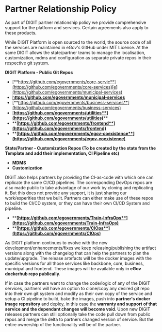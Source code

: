 # Partner Relationship Policy

As part of DIGIT partner relationship policy we provide comprehensive support for the platform and services. Certain agreements also apply to these products.

While DIGIT Platform is open sourced to the world, the source code of all the services are maintained in eGov's GitHub under MIT License. At the same DIGIT allows the state/partner teams to manage the localisation, customization, mdms and configuration as separate private repos in their respective git system. 

**DIGIT Platform - Public Git Repos**

* [**https://github.com/egovernments/core-servic**](https://github.com/egovernments/core-services)[e](https://github.com/egovernments/municipal-services)
* [h**ttps://github.com/egovernments/municipal-services**](https://github.com/egovernments/municipal-services)
* [**https://github.com/egovernments/business-services**](https://github.com/egovernments/business-services)
* [**https://github.com/egovernments/utilities**](https://github.com/egovernments/utilities)****
* ****[**https://github.com/egovernments/frontend**](https://github.com/egovernments/frontend)****
* ****[**https://github.com/egovernments/egov-coexistence**](https://github.com/egovernments/egov-coexistence)****

**State/Partner - Customization Repos (To be created by the state from the Template and add their implementation, CI Pipeline etc)**

* **MDMS**
* **Customization**

DIGIT also helps partners by providing the CI-as-code with which one can replicate the same CI/CD pipelines. The corresponding DevOps repos are also made public to take advantage of our work by cloning and replicating it. But this does not provide any support, it is just sharing our work/experities that we built. Partners can either make use of these repos to build the CI/CD system, or they can have their own CI/CD System and pipeline.

* ****[**https://github.com/egovernments/Train-InfraOps**](https://github.com/egovernments/Train-InfraOps)****
* ****[**https://github.com/egovernments/CIOps**](https://github.com/egovernments/CIOps)****

As DIGIT platform continues to evolve with the new development/enhancements/fixes we keep releasing/publishing the artifact versions along with the changelog that can help the partners to plan the update/upgrade. The release artefacts will be the docker images with the specific versions for all those services like backbone, core, business, municipal and frontend. These images will be available only in **eGov dockerhub repo publically**.  

If in case the partners want to change the code/logic of any of the DIGIT services, partners will have an option to clone/copy any desired git repo into their own git system and modify as their own copy of the service and setup a CI pipeline to build, bake the images, push into **partner's docker image repository** and deploy, in this case the **warranty and support of that service and the dependant changes will become void**. Upon new DIGIT releases partners can still optionally take the code pull down from public repos and merge the delta to partners changed version of service. But the entire ownership of the functionality will be of the partner.   
